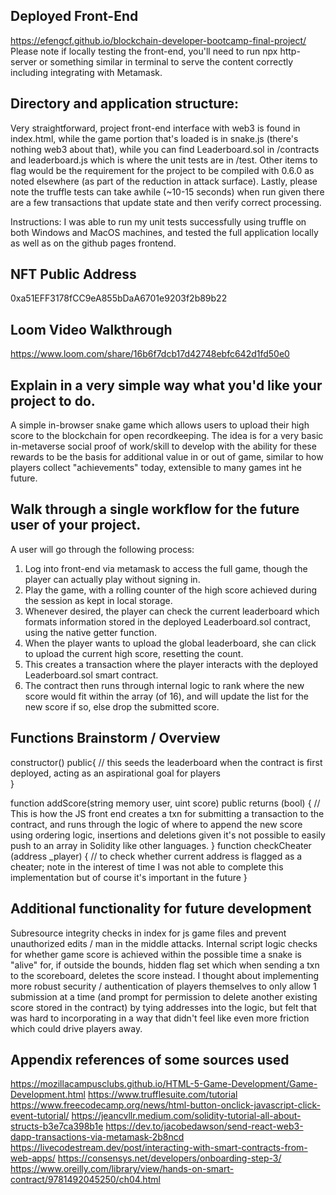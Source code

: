## Deployed Front-End ##
https://efengcf.github.io/blockchain-developer-bootcamp-final-project/
Please note if locally testing the front-end, you'll need to run npx http-server or something similar in terminal to serve the content correctly including integrating with Metamask.

## Directory and application structure: ##
Very straightforward, project front-end interface with web3 is found in index.html, while the game portion that's loaded is in snake.js (there's nothing web3 about that), while you can find Leaderboard.sol in /contracts and leaderboard.js which is where the unit tests are in /test. Other items to flag would be the requirement for the project to be compiled with 0.6.0 as noted elsewhere (as part of the reduction in attack surface). Lastly, please note the truffle tests can take awhile (~10-15 seconds) when run given there are a few transactions that update state and then verify correct processing.

Instructions: I was able to run my unit tests successfully using truffle on both Windows and MacOS machines, and tested the full application locally as well as on the github pages frontend.

## NFT Public Address ##
0xa51EFF3178fCC9eA855bDaA6701e9203f2b89b22
## Loom Video Walkthrough ##
https://www.loom.com/share/16b6f7dcb17d42748ebfc642d1fd50e0

## Explain in a very simple way what you'd like your project to do.
A simple in-browser snake game which allows users to upload their high score to the blockchain for open recordkeeping. The idea is for a very basic in-metaverse social proof of work/skill to develop with the ability for these rewards to be the basis for additional value in or out of game, similar to how players collect "achievements" today, extensible to many games int he future.

## Walk through a single workflow for the future user of your project.
A user will go through the following process:
1. Log into front-end via metamask to access the full game, though the player can actually play without signing in.
2. Play the game, with a rolling counter of the high score achieved during the session as kept in local storage.
3. Whenever desired, the player can check the current leaderboard which formats information stored in the deployed Leaderboard.sol contract, using the native getter function. 
4. When the player wants to upload the global leaderboard, she can click to upload the current high score, resetting the count.
5. This creates a transaction where the player interacts with the deployed Leaderboard.sol smart contract.
6. The contract then runs through internal logic to rank where the new score would fit within the array (of 16), and will update the list for the new score if so, else drop the submitted score.

## Functions Brainstorm / Overview
constructor() public{
  // this seeds the leaderboard when the contract is first deployed, acting as an aspirational goal for players    
  }

function addScore(string memory user, uint score) public returns (bool) {
    // This is how the JS front end creates a txn for submitting a transaction to the contract, and runs through the logic of where to append the new score using ordering logic, insertions and deletions given it's not possible to easily push to an array in Solidity like other languages.
}
function checkCheater (address _player) {
    // to check whether current address is flagged as a cheater; note in the interest of time I was not able to complete this implementation but of course it's important in the future
}

## Additional functionality for future development
Subresource integrity checks in index for js game files and prevent unauthorized edits / man in the middle attacks.
Internal script logic checks for whether game score is achieved within the possible time a snake is "alive" for, if outside the bounds, hidden flag set which when sending a txn to the scoreboard, deletes the score instead.
I thought about implementing more robust security / authentication of players themselves to only allow 1 submission at a time (and prompt for permission to delete another existing score stored in the contract) by tying addresses into the logic, but felt that was hard to incorporating in a way that didn't feel like even more friction which could drive players away.

## Appendix references of some sources used
https://mozillacampusclubs.github.io/HTML-5-Game-Development/Game-Development.html
https://www.trufflesuite.com/tutorial
https://www.freecodecamp.org/news/html-button-onclick-javascript-click-event-tutorial/
https://jeancvllr.medium.com/solidity-tutorial-all-about-structs-b3e7ca398b1e
https://dev.to/jacobedawson/send-react-web3-dapp-transactions-via-metamask-2b8ncd
https://livecodestream.dev/post/interacting-with-smart-contracts-from-web-apps/
https://consensys.net/developers/onboarding-step-3/
https://www.oreilly.com/library/view/hands-on-smart-contract/9781492045250/ch04.html